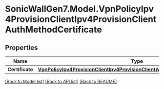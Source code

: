 # SonicWallGen7.Model.VpnPolicyIpv4ProvisionClientIpv4ProvisionClientAuthMethodCertificate

## Properties

Name | Type | Description | Notes
------------ | ------------- | ------------- | -------------
**Certificate** | [**VpnPolicyIpv4ProvisionClientIpv4ProvisionClientAuthMethodCertificateCertificate**](VpnPolicyIpv4ProvisionClientIpv4ProvisionClientAuthMethodCertificateCertificate.md) |  | [optional] 

[[Back to Model list]](../README.md#documentation-for-models) [[Back to API list]](../README.md#documentation-for-api-endpoints) [[Back to README]](../README.md)

